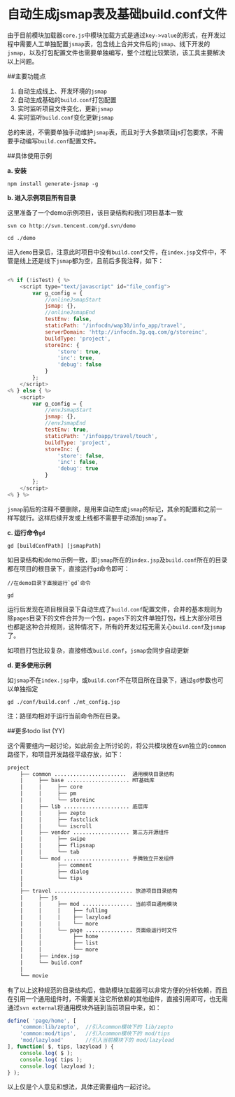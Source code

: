 自动生成jsmap表及基础build.conf文件
==========

由于目前模块加载器`core.js`中模块加载方式是通过`key->value`的形式，在开发过程中需要人工单独配置`jsmap`表，包含线上合并文件后的`jsmap`、线下开发的`jsmap`，以及打包配置文件也需要单独编写，整个过程比较繁琐，该工具主要解决以上问题。

##主要功能点

1. 自动生成线上、开发环境的`jsmap`
2. 自动生成基础的`build.conf`打包配置
3. 实时监听项目文件变化，更新`jsmap`
4. 实时监听`build.conf`变化更新`jsmap`

总的来说，不需要单独手动维护`jsmap`表，而且对于大多数项目js打包要求，不需要手动编写`build.conf`配置文件。

##具体使用示例

**a. 安装** 

```
npm install generate-jsmap -g
```

**b. 进入示例项目所有目录**

这里准备了一个demo示例项目，该目录结构和我们项目基本一致

```
svn co http://svn.tencent.com/gd.svn/demo

cd ./demo
```

进入`demo`目录后，注意此时项目中没有`build.conf`文件，在`index.jsp`文件中，不管是线上还是线下`jsmap`都为空，且前后多我注释，如下：

```javascript

<% if (!isTest) { %>
    <script type="text/javascript" id="file_config">
        var g_config = {
            //onlineJsmapStart
            jsmap: {},
            //onlineJsmapEnd
            testEnv: false,
            staticPath: '/infocdn/wap30/info_app/travel',
            serverDomain: 'http://infocdn.3g.qq.com/g/storeinc',
            buildType: 'project',
            storeInc: {
                'store': true,
                'inc': true,
                'debug': false
            }
        };
    </script>
<% } else { %>
    <script>
        var g_config = {
            //envJsmapStart
            jsmap: {},
            //envJsmapEnd
            testEnv: true,
            staticPath: '/infoapp/travel/touch',
            buildType: 'project',
            storeInc: {
                'store': false,
                'inc': false,
                'debug': true
            }
        };
    </script>
<% } %>
```

`jsmap`前后的注释不要删除，是用来自动生成`jsmap`的标记，其余的配置和之前一样写就行。这样后续开发或上线都不需要手动添加`jsmap`了。

**c. 运行命令`gd`**

```
gd [buildConfPath] [jsmapPath]
```

如目录结构和demo示例一致，即`jsmap`所在的`index.jsp`及`build.conf`所在的目录都在项目的根目录下，直接运行`gd`命令即可：

```
//在demo目录下直接运行`gd`命令

gd
```

运行后发现在项目根目录下自动生成了`build.conf`配置文件，合并的基本规则为除`pages`目录下的文件合并为一个包，`pages`下的文件单独打包，线上大部分项目也都是这种合并规则，这种情况下，所有的开发过程无需关心`build.conf`及`jsmap`了。

如项目打包比较复杂，直接修改`build.conf`，`jsmap`会同步自动更新

**d. 更多使用示例**

如`jsmap`不在`index.jsp`中，或`build.conf`不在项目所在目录下，通过`gd`参数也可以单独指定

```
gd ./conf/build.conf ./mt_config.jsp 
```

注：路径均相对于运行当前命令所在目录。

##更多todo list (YY)

这个需要组内一起讨论，如此前会上所讨论的，将公共模块放在svn独立的`common`路径下，和项目开发路径平级存放，如下：

```html
project
    ├── common .......................  通用模块目录结构
    |     ├── base .................... MT基础库
    |     |     ├── core
    |     |     ├── pm
    |     |     └── storeinc
    |     ├── lib ..................... 底层库
    |     |     ├── zepto
    |     |     ├── fastclick
    |     |     └── iscroll
    |     ├── vendor .................. 第三方开源组件
    |     |     ├── swipe
    |     |     ├── flipsnap
    |     |     └── tab
    |     └── mod ..................... 手腾独立开发组件
    |           ├── comment
    |           ├── dialog
    |           └── tips
    |       
    ├── travel ......................... 旅游项目目录结构
    |     ├── js
    |     |     ├── mod ................ 当前项目通用模块
    |     |     |    ├── fullimg
    |     |     |    ├── lazyload
    |     |     |    └── more
    |     |     └── page ............... 页面级运行时文件
    |     |          ├── home
    |     |          ├── list
    |     |          └── more
    |     ├── index.jsp
    |     └── build.conf
    |
    └── movie
```

有了以上这种规范的目录结构后，借助模块加载器可以非常方便的分析依赖，而且在引用一个通用组件时，不需要关注它所依赖的其他组件，直接引用即可，也无需通过`svn external`将通用模块外链到当前项目中来，如：

```javascript
define( 'page/home', [ 
    'common:lib/zepto',  //引入common模块下的 lib/zepto
    'common:mod/tips',   //引入common模块下的 mod/tips
    'mod/lazyload'       //引入当前模块下的 mod/lazyload
], function( $, tips, lazyload ) {
    console.log( $ );
    console.log( tips );
    console.log( lazyload );
} );
```

以上仅是个人意见和想法，具体还需要组内一起讨论。

